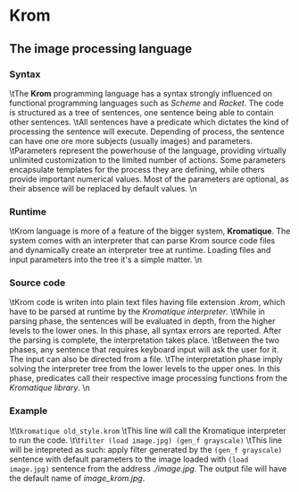 # **Krom**
## The image processing language

### Syntax
   \tThe **Krom** programming language has a syntax strongly influenced on
functional programming languages such as _Scheme_ and _Racket_. The code is
structured as a tree of sentences, one sentence being able to contain
other sentences.
    \tAll sentences have a predicate which dictates the kind
of processing the sentence will execute. Depending of process, the sentence
can have one ore more subjects (usually images) and parameters.
    \tParameters represent the powerhouse of the language, providing virtually
unlimited customization to the limited number of actions. Some parameters
encapsulate templates for the process they are defining, while others provide
important numerical values. Most of the parameters are optional, as their
absence will be replaced by default values.
\n
### Runtime
   \tKrom language is more of a feature of the bigger system, **Kromatique**. The
system comes with an interpreter that can parse Krom source code files and
dynamically create an interpreter tree at runtime. Loading files and input
parameters into the tree it's a simple matter.
\n
### Source code
   \tKrom code is writen into plain text files having file extension _.krom_,
which have to be parsed at runtime by the _Kromatique interpreter_.
    \tWhile in parsing phase, the sentences will be evaluated in depth, from the
higher levels to the lower ones. In this phase, all syntax errors are reported.
After the parsing is complete, the interpretation takes place.
    \tBetween the two phases, any sentence that requires keyboard input will ask
the user for it. The input can also be directed from a file.
    \tThe interpretation phase imply solving the interpreter tree from the lower
levels to the upper ones. In this phase, predicates call their respective
image processing functions from the _Kromatique library_.
\n
### Example
\t\t`kromatique old_style.krom`
   \tThis line will call the Kromatique interpreter to run the code.
\t\t`filter (load image.jpg) (gen_f grayscale)`
   \tThis line will be intepreted as such: apply filter generated by the
`(gen_f grayscale)` sentence with default parameters to the image loaded with
`(load image.jpg)` sentence from the address _./image.jpg_. The output file
will have the default name of _image_krom.jpg_.
